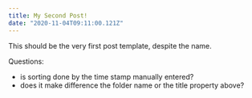 ```yaml
---
title: My Second Post!
date: "2020-11-04T09:11:00.121Z"
---
```


This should be the very first post template, despite the name.

Questions:

- is sorting done by the time stamp manually entered?
- does it make difference the folder name or the title property above?
